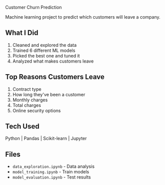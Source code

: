  Customer Churn Prediction

Machine learning project to predict which customers will leave a company.

## What I Did

1. Cleaned and explored the data
2. Trained 6 different ML models
3. Picked the best one and tuned it
4. Analyzed what makes customers leave

## Top Reasons Customers Leave

1. Contract type
2. How long they've been a customer
3. Monthly charges
4. Total charges
5. Online security options

## Tech Used

Python | Pandas | Scikit-learn | Jupyter

## Files

- `data_exploration.ipynb` - Data analysis
- `model_training.ipynb` - Train models
- `model_evaluation.ipynb` - Test results
